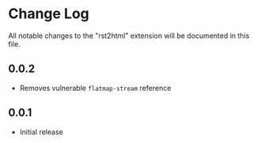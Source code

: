 # Change Log

All notable changes to the "rst2html" extension will be documented in this file.

## 0.0.2

- Removes vulnerable `flatmap-stream` reference

## 0.0.1

- Initial release
